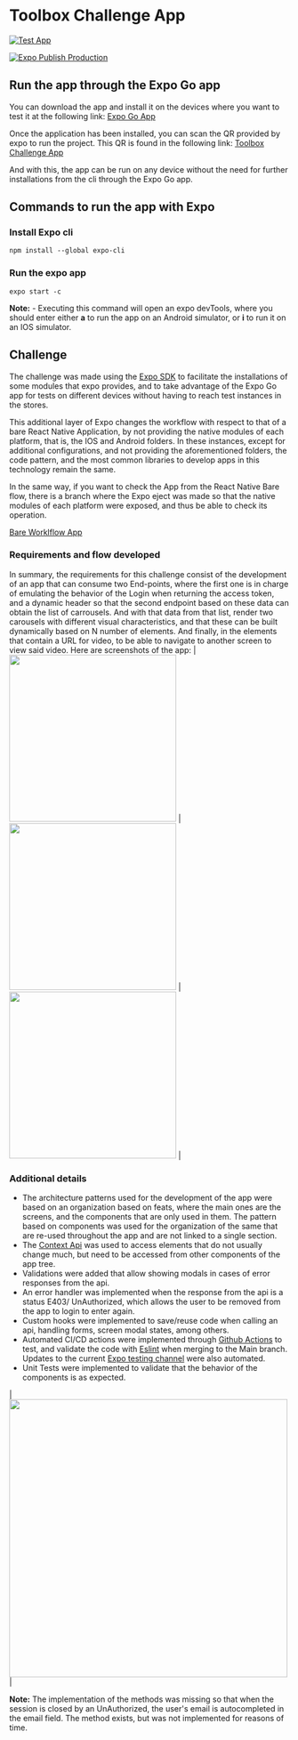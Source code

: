 # Toolbox Challenge App

[![Test App](https://github.com/CesarRivasP/toolbox-challenge/actions/workflows/test-app.yml/badge.svg?branch=main)](https://github.com/CesarRivasP/toolbox-challenge/actions/workflows/test-app.yml)

[![Expo Publish Production](https://github.com/CesarRivasP/toolbox-challenge/actions/workflows/publish-prod.yml/badge.svg?branch=main)](https://github.com/CesarRivasP/toolbox-challenge/actions/workflows/publish-prod.yml)

## Run the app through the Expo Go app
You can download the app and install it on the devices where you want to test it at the following link:
[Expo Go App](https://expo.dev/client)

Once the application has been installed, you can scan the QR provided by expo to run the project. This QR is found in the following link:
[Toolbox Challenge App](https://expo.dev/@cesarrivas10/ToolboxChallenge?release-channel=toolbox-challenge)

And with this, the app can be run on any device without the need for further installations from the cli through the Expo Go app.

## Commands to run the app with Expo
### Install Expo cli

    npm install --global expo-cli

### Run the expo app

    expo start -c

**Note:**
	- Executing this command will open an expo devTools, where you should enter either **a** to run the app on an Android simulator, or **i** to run it on an IOS simulator.

## Challenge
The challenge was made using the  [Expo SDK](https://docs.expo.dev/) to facilitate the installations of some modules that expo provides, and to take advantage of the Expo Go app for tests on different devices without having to reach test instances in the stores.

This additional layer of Expo changes the workflow with respect to that of a bare React Native Application, by not providing the native modules of each platform, that is, the IOS and Android folders. In these instances, except for additional configurations, and not providing the aforementioned folders, the code pattern, and the most common libraries to develop apps in this technology remain the same.

In the same way, if you want to check the App from the React Native Bare flow, there is a branch where the Expo eject was made so that the native modules of each platform were exposed, and thus be able to check its operation.

[Bare Worklflow App](https://github.com/CesarRivasP/toolbox-challenge/tree/rn-bare)

### Requirements and flow developed
In summary, the requirements for this challenge consist of the development of an app that can consume two End-points, where the first one is in charge of emulating the behavior of the Login when returning the access token, and a dynamic header so that the second endpoint based on these data can obtain the list of carrousels. And with that data from that list, render two carousels with different visual characteristics, and that these can be built dynamically based on N number of elements. And finally, in the elements that contain a URL for video, to be able to navigate to another screen to view said video.
Here are screenshots of the app:
| <img src="https://user-images.githubusercontent.com/31055680/156285583-e71979b3-1259-41c3-ab8e-4668ceb669dc.png" width="300"/>     | <img src="https://user-images.githubusercontent.com/31055680/156285737-8af963f7-f47b-4d1c-a59e-da9388b654c1.png" width="300"/>     |  <img src="https://user-images.githubusercontent.com/31055680/156285822-747cd8ed-9dc6-481f-a7bf-7d2417adec48.png" width="300"/>     |

### Additional details
* The architecture patterns used for the development of the app were based on an organization based on feats, where the main ones are the screens, and the components that are only used in them. The pattern based on components was used for the organization of the same that are re-used throughout the app and are not linked to a single section.
* The [Context Api](https://es.reactjs.org/docs/context.html) was used to access elements that do not usually change much, but need to be accessed from other components of the app tree.
* Validations were added that allow showing modals in cases of error responses from the api.
* An error handler was implemented when the response from the api is a status E403/ UnAuthorized, which allows the user to be removed from the app to login to enter again.
* Custom hooks were implemented to save/reuse code when calling an api, handling forms, screen modal states, among others.
* Automated CI/CD actions were implemented through  [Github Actions](https://github.com/features/actions) to test, and validate the code with [Eslint](https://eslint.org/) when merging to the Main branch. Updates to the current [Expo testing channel](https://expo.dev/@cesarrivas10/ToolboxChallenge?release-channel=toolbox-challenge) were also automated.
* Unit Tests were implemented to validate that the behavior of the components is as expected.

| <img src="https://user-images.githubusercontent.com/31055680/156288264-82907683-c840-41c2-8d3f-9a4eaa08ae1e.png" width="500"/>     |

**Note:**
The implementation of the methods was missing so that when the session is closed by an UnAuthorized, the user's email is autocompleted in the email field. The method exists, but was not implemented for reasons of time.
